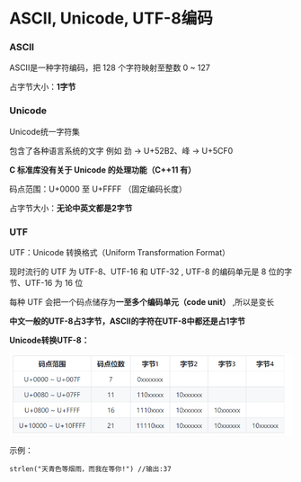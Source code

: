 # ASCII, Unicode, UTF-8编码

### ASCII

ASCII是一种字符编码，把 128 个字符映射至整数 0 ~ 127

占字节大小：**1字节**

### Unicode

Unicode统一字符集 

包含了各种语言系统的文字 例如 劲 → U+52B2、峰 → U+5CF0 

**C 标准库没有关于 Unicode 的处理功能（C++11 有）** 

码点范围：U+0000 至 U+FFFF （固定编码长度）

占字节大小：**无论中英文都是2字节**

### UTF

UTF：Unicode 转换格式（Uniform Transformation Format） 

现时流行的 UTF 为 UTF-8、UTF-16 和 UTF-32 , UTF-8 的编码单元是 8 位的字节、UTF-16 为 16 位 

每种 UTF 会把一个码点储存为**一至多个编码单元（code unit）** ,所以是变长

**中文一般的UTF-8占3字节，ASCII的字符在UTF-8中都还是占1字节**

**Unicode转换UTF-8：** 

![](../.gitbook/assets/a.png)

示例：

```text
strlen("天青色等烟雨，而我在等你!") //输出:37
```


